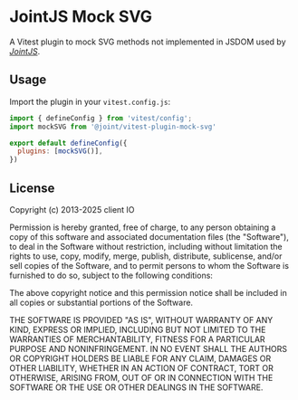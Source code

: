 # JointJS Mock SVG

A Vitest plugin to mock SVG methods not implemented in JSDOM used by *[JointJS](https://www.jointjs.com/)*.

## Usage

Import the plugin in your `vitest.config.js`:

```js
import { defineConfig } from 'vitest/config';
import mockSVG from '@joint/vitest-plugin-mock-svg'

export default defineConfig({
  plugins: [mockSVG()],
})
```

## License

Copyright (c) 2013-2025 client IO

Permission is hereby granted, free of charge, to any person
obtaining a copy of this software and associated documentation
files (the "Software"), to deal in the Software without
restriction, including without limitation the rights to use,
copy, modify, merge, publish, distribute, sublicense, and/or sell
copies of the Software, and to permit persons to whom the
Software is furnished to do so, subject to the following
conditions:

The above copyright notice and this permission notice shall be
included in all copies or substantial portions of the Software.

THE SOFTWARE IS PROVIDED "AS IS", WITHOUT WARRANTY OF ANY KIND,
EXPRESS OR IMPLIED, INCLUDING BUT NOT LIMITED TO THE WARRANTIES
OF MERCHANTABILITY, FITNESS FOR A PARTICULAR PURPOSE AND
NONINFRINGEMENT. IN NO EVENT SHALL THE AUTHORS OR COPYRIGHT
HOLDERS BE LIABLE FOR ANY CLAIM, DAMAGES OR OTHER LIABILITY,
WHETHER IN AN ACTION OF CONTRACT, TORT OR OTHERWISE, ARISING
FROM, OUT OF OR IN CONNECTION WITH THE SOFTWARE OR THE USE OR
OTHER DEALINGS IN THE SOFTWARE.
